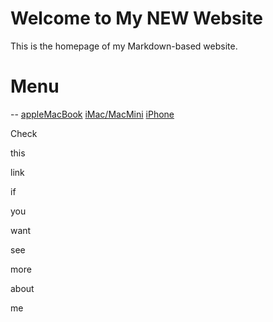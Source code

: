 # Welcome to My NEW Website

This is the homepage of my Markdown-based website.

# Menu
--
[apple](https://www.apple.com/fr)[MacBook](#MacBook) [iMac/MacMini](#iMac/MacMini) [iPhone](#iPhone)

Check 

this 

link

if 

you

want

see

more

about

me
